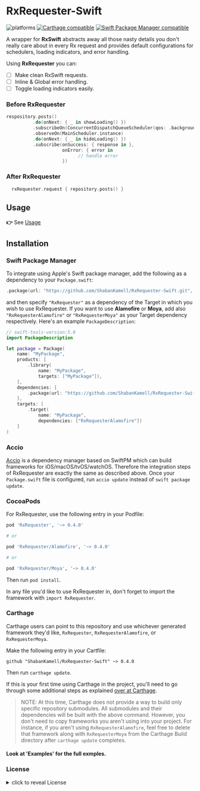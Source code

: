 RxRequester-Swift
======================
![platforms](https://img.shields.io/badge/platforms-iOS%20%7C%20macOS%20%7C%20tvOS%20%7C%20watchOS%20%7C%20Linux-333333.svg) [![Carthage compatible](https://img.shields.io/badge/Carthage-compatible-4BC51D.svg?style=flat)](https://github.com/Carthage/Carthage) [![Swift Package Manager compatible](https://img.shields.io/badge/Swift%20Package%20Manager-compatible-brightgreen.svg)](https://github.com/apple/swift-package-manager)

A wrapper for **RxSwift** abstracts away all those nasty details you don't really care about in every Rx request and provides default configurations for schedulers, loading indicators, and error handling.

Using **RxRequester** you can:
- [ ] Make clean RxSwift requests.
- [ ] Inline & Global error handling.
- [ ] Toggle loading indicators easily.

### Before RxRequester
``` swift
respository.posts()
          .do(onNext: { _ in showLoading() })
          .subscribeOn(ConcurrentDispatchQueueScheduler(qos: .background))
          .observeOn(MainScheduler.instance)
          .do(onNext: { _ in hideLoading() })
          .subscribe(onSuccess: { response in },
                     onError: { error in
                           // handle error
                     })
```

### After RxRequester
``` swift
  rxRequester.request { repository.posts() }
```

## Usage
 **👉** See [Usage](https://github.com/ShabanKamell/RxRequester-Swift/blob/master/Documentation/Usage.md)

## Installation

### Swift Package Manager

To integrate using Apple's Swift package manager, add the following as a dependency to your `Package.swift`:

```swift
.package(url: "https://github.com/ShabanKamell/RxRequester-Swift.git", .upToNextMajor(from: "0.4.0"))
```

and then specify `"RxRequester"` as a dependency of the Target in which you wish to use RxRequester.
If you want to use **Alamofire** or **Moya**, add also `"RxRequesterAlamofire"` or `"RxRequesterMoya"` as your Target dependency respectively.
Here's an example `PackageDescription`:

```swift
// swift-tools-version:5.0
import PackageDescription

let package = Package(
    name: "MyPackage",
    products: [
        .library(
            name: "MyPackage",
            targets: ["MyPackage"]),
    ],
    dependencies: [
        .package(url: "https://github.com/ShabanKamell/RxRequester-Swift.git", .upToNextMajor(from: "0.4.0"))
    ],
    targets: [
        .target(
            name: "MyPackage",
            dependencies: ["RxRequesterAlamofire"])
    ]
)
```

### Accio

[Accio](https://github.com/JamitLabs/Accio) is a dependency manager based on SwiftPM which can build frameworks for iOS/macOS/tvOS/watchOS. Therefore the integration steps of RxRequester are exactly the same as described above. Once your `Package.swift` file is configured, run `accio update` instead of `swift package update`.

### CocoaPods

For RxRequester, use the following entry in your Podfile:

```rb
pod 'RxRequester', '~> 0.4.0'

# or 

pod 'RxRequester/Alamofire', '~> 0.4.0'

# or

pod 'RxRequester/Moya', '~> 0.4.0'
```

Then run `pod install`.

In any file you'd like to use RxRequester in, don't forget to
import the framework with `import RxRequester`.

### Carthage

Carthage users can point to this repository and use whichever
generated framework they'd like, `RxRequester`, `RxRequesterAlamofire`, or `RxRequesterMoya`.

Make the following entry in your Cartfile:

```
github "ShabanKamell/RxRequester-Swift" ~> 0.4.0
```

Then run `carthage update`.

If this is your first time using Carthage in the project, you'll need to go through some additional steps as explained [over at Carthage](https://github.com/Carthage/Carthage#adding-frameworks-to-an-application).

> NOTE: At this time, Carthage does not provide a way to build only specific repository submodules. All submodules and their dependencies will be built with the above command. However, you don't need to copy frameworks you aren't using into your project. For instance, if you aren't using `RxRequesterAlamofire`, feel free to delete that framework along with `RxRequesterMoya` from the Carthage Build directory after `carthage update` completes.

#### Look at 'Examples' for the full exmples.

### License

<details>
    <summary>
        click to reveal License
    </summary>
    
```
Licensed under the Apache License, Version 2.0 (the "License");
you may not use this file except in compliance with the License.
You may obtain a copy of the License at

   http://www.apache.org/licenses/LICENSE-2.0

Unless required by applicable law or agreed to in writing, software
distributed under the License is distributed on an "AS IS" BASIS,
WITHOUT WARRANTIES OR CONDITIONS OF ANY KIND, either express or implied.
See the License for the specific language governing permissions and
limitations under the License.
```

</details>
